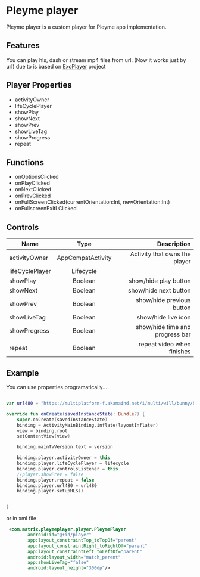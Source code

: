 # Pleyme player

Pleyme player is a custom player for Pleyme app implementation.

## Features

You can play hls, dash or stream mp4 files from url. (Now it works just by url) due to is based on [ExoPlayer](https://github.com/google/ExoPlayer) project

## Player Properties

* activityOwner
* lifeCyclePlayer
* showPlay
* showNext
* showPrev
* showLiveTag
* showProgress
* repeat


## Functions

* onOptionsClicked
* onPlayClicked
* onNextClicked
* onPrevClicked
* onFullScreenClicked(currentOrientation:Int, newOrientation:Int)
* onFullscreenExitLClicked


## Controls

| Name        | Type           | Description  |
| ------------- |:-------------:| -----:|
| activityOwner      | AppCompatActivity | Activity that owns the player |
| lifeCyclePlayer      | Lifecycle      |    |
| showPlay | Boolean      |    show/hide play button |
| showNext | Boolean      |   show/hide next button  |
| showPrev | Boolean      |    show/hide previous button |
| showLiveTag | Boolean      |    show/hide live icon |
| showProgress | Boolean      |    show/hide time and progress bar |
| repeat | Boolean      |    repeat video when finishes |

## Example

You can use properties programatically...

```kotlin

var url480 = "https://multiplatform-f.akamaihd.net/i/multi/will/bunny/big_buck_bunny_,640x360_400,640x360_700,640x360_1000,950x540_1500,.f4v.csmil/master.m3u8"

override fun onCreate(savedInstanceState: Bundle?) {
    super.onCreate(savedInstanceState)
    binding = ActivityMainBinding.inflate(layoutInflater)
    view = binding.root
    setContentView(view)

    binding.mainTvVersion.text = version

    binding.player.activityOwner = this
    binding.player.lifeCyclePlayer = lifecycle
    binding.player.controlsListener = this
    //player.showPrev = false
    binding.player.repeat = false
    binding.player.url480 = url480
    binding.player.setupHLS()


}
```

or in xml file

```xml
 <com.matrix.pleymeplayer.player.PleymePlayer
        android:id="@+id/player"
        app:layout_constraintTop_toTopOf="parent"
        app:layout_constraintRight_toRightOf="parent"
        app:layout_constraintLeft_toLeftOf="parent"
        android:layout_width="match_parent"
        app:showLiveTag="false"
        android:layout_height="300dp"/>
```

